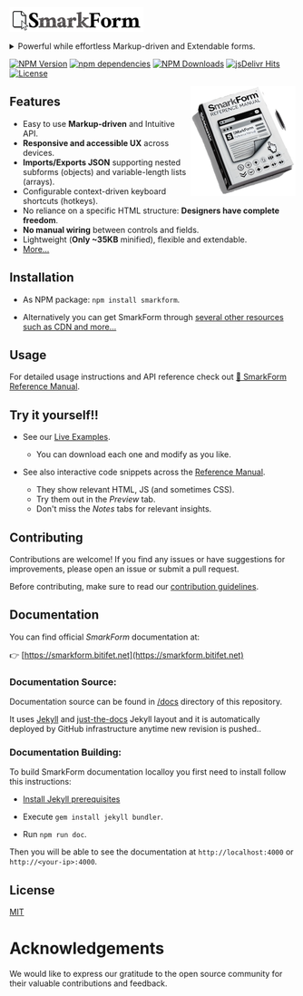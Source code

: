 [![SmarkForm Logo](docs/assets/SmarkForm_logo.png)](https://www.npmjs.com/package/smarkform)

<details>
<summary>Powerful while effortless Markup-driven and Extendable forms.</summary>

SmarkForm is a powerful library for creating markup-driven and extendable forms
in web applications.

SmarkForm empowers designers to enhance their form templates with
advanced capabilities, such as dynamic list manipulation and context-based
interactions, with no need to deal with complex JavaScript code.

</details>

[![NPM Version][npm-image]][npm-url]
[![npm dependencies][dependencies-image]][dependencies-url]
[![NPM Downloads][downloads-image]][downloads-url]
[![jsDelivr Hits][cdnhits-image]][cdnhits-url]
[![License][license-image]][license-url]
<!-- Hilighting fix: []() -->

<a href="https://smarkform.bitifet.net">
<img align="right" alt="Reference Manual" src="docs/assets/ReferenceManual.png" />
</a>


## Features

  * Easy to use **Markup-driven** and Intuitive API.
  * **Responsive and accessible UX** across devices.
  * **Imports/Exports JSON** supporting nested subforms (objects) and
    variable-length lists (arrays).
  * Configurable context-driven keyboard shortcuts (hotkeys).
  * No reliance on a specific HTML structure: **Designers have complete freedom**.
  * **No manual wiring** between controls and fields.
  * Lightweight (**Only ~35KB** minified), flexible and extendable.
  * [More...](https://smarkform.bitifet.net/about/features)


## Installation

  * As NPM package: `npm install smarkform`.

  * Alternatively you can get SmarkForm through [several other resources such
    as CDN and
    more...](https://smarkform.bitifet.net/getting_started/getting_smarkform)

## Usage

For detailed usage instructions and API reference check out [📔 SmarkForm
Reference Manual](https://smarkform.bitifet.net).


## Try it yourself!!

  * See our [Live Examples](https://smarkform.bitifet.net/resources/examples).
    - You can download each one and modify as you like.

  * See also interactive code snippets across the [Reference Manual](https://smarkform.bitifet.net).
    - They show relevant HTML, JS (and sometimes CSS).
    - Try them out in the *Preview* tab.
    - Don't miss the *Notes* tabs for relevant insights.


## Contributing

Contributions are welcome! If you find any issues or have suggestions for improvements, please open an issue or submit a pull request.

Before contributing, make sure to read our [contribution guidelines](https://smarkform.bitifet.net/community/contributing).


## Documentation

You can find official *SmarkForm* documentation at:

  👉 [https://smarkform.bitifet.net](https://smarkform.bitifet.net)


### Documentation Source:

Documentation source can be found in [/docs](/docs) directory of this
repository.

It uses [Jekyll](https://jekyllrb.com/) and
[just-the-docs](https://just-the-docs.github.io/just-the-docs/) Jekyll layout
and it is automatically deployed by GitHub infrastructure anytime new revision
is pushed..


### Documentation Building:

To build SmarkForm documentation localloy you first need to install follow this
instructions:

  * [Install Jekyll prerequisites](https://jekyllrb.com/docs/installation/)

  * Execute `gem install jekyll bundler`.

  * Run `npm run doc`.

Then you will be able to see the documentation at `http://localhost:4000` or
`http://<your-ip>:4000`.


## License

  [MIT](LICENSE)


# Acknowledgements

We would like to express our gratitude to the open source community for their valuable contributions and feedback.


[npm-image]: https://img.shields.io/npm/v/smarkform.svg
[npm-url]: https://npmjs.org/package/smarkform
[dependencies-image]: https://img.shields.io/badge/dependencies-0-green
[dependencies-url]: https://www.npmjs.com/package/smarkform?activeTab=dependencies
[downloads-image]: https://img.shields.io/npm/dm/smarkform.svg
[downloads-url]: https://npmjs.org/package/smarkform
[cdnhits-image]: https://data.jsdelivr.com/v1/package/npm/smarkform/badge?style=rounded
[cdnhits-url]: https://www.jsdelivr.com/package/npm/smarkform
[license-image]: https://img.shields.io/badge/license-MIT-brightgreen.svg
[license-url]: https://opensource.org/licenses/MIT

